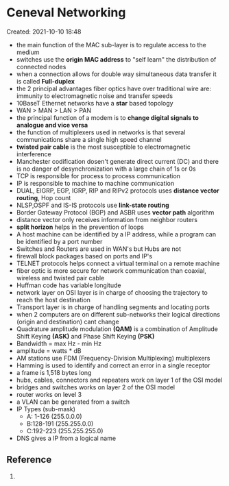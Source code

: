 # Ceneval Networking
Created: 2021-10-10 18:48
- the main function of the MAC sub-layer is to regulate access to the medium
- switches use the **origin MAC address** to "self learn" the distribution of connected nodes
- when a connection allows for double way simultaneous data transfer it is called **Full-duplex**   
- the 2 principal advantages fiber optics have over traditional wire are: immunity to electromagnetic noise and transfer speeds
- 10BaseT Ethernet networks have a **star** based topology
- WAN > MAN > LAN > PAN
- the principal function of a modem is to **change digital signals to analogue and vice versa**
- the function of multiplexers used in networks is that several communications share a single high speed channel
- **twisted pair cable** is the most susceptible to electromagnetic interference
- Manchester codification dosen't generate direct current (DC) and there is no danger of desynchronization with a large chain of 1s or 0s
- TCP is responsible for process to process communication
- IP is responsible to machine to machine communication
- DUAL, EIGRP, EGP, IGRP, RIP and RIPv2 protocols uses **distance vector routing**, Hop count
- NLSP,OSPF and IS-IS protocols use **link-state routing**
- Border Gateway Protocol (BGP) and ASBR uses **vector path** algorithm
- distance vector only receives information from neighbor routers
- **split horizon** helps in the prevention of loops
- A host machine can be identified by a IP address, while a program can be identified by a port number
- Switches and Routers are used in WAN's but Hubs are not
- firewall block packages based on ports and IP's
- TELNET protocols helps connect a virtual terminal on a remote machine
- fiber optic is more secure for network communication than coaxial, wireless and twisted pair cable
- Huffman code has variable longitude
- network layer on OSI layer is in charge of choosing the trajectory to reach the host destination
- Transport layer is in charge of handling segments and locating ports
- when 2 computers are on different sub-networks their logical directions (origin and destination) cant change
- Quadrature amplitude modulation **(QAM)** is a combination of Amplitude Shift Keying **(ASK)** and Phase Shift Keying **(PSK)**
- Bandwidth = max Hz - min Hz
- amplitude = watts * dB
- AM stations use FDM (Frequency-Division Multiplexing) multiplexers
- Hamming is used to identify and correct an error in a single receptor
- a frame is 1,518 bytes long
- hubs, cables, connectors and repeaters work on layer 1 of the OSI model 
- bridges and switches works on layer 2 of the OSI model
- router works on level 3
- a VLAN can be generated from a switch
- IP Types (sub-mask)
	-  A: 1-126 (255.0.0.0)
	-   B:128-191 (255.255.0.0)
	-    C:192-223 (255.255.255.0)
- DNS gives a IP from a logical name
## Reference
1. 